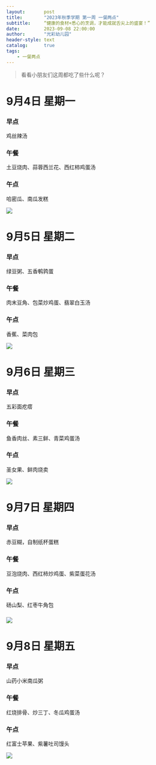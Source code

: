 ```yaml
---
layout:       post
title:        "2023年秋季学期 第一周 一餐两点"
subtitle:     “健康的食材+悉心的烹调，才能成就舌尖上的盛宴！”
date:         2023-09-08 22:00:00
author:       "光彩幼儿园"
header-style: text
catalog:      true
tags:
    - 一餐两点
---
```


>   看看小朋友们这周都吃了些什么呢？

# 9月4日 星期一

### 早点

鸡丝辣汤

### 午餐

土豆烧肉、蒜蓉西兰花、西红柿鸡蛋汤

### 午点

哈密瓜、南瓜发糕

![](./img/in-post/meals/e959f3759d8b04ac6ca531673e575543.jpeg)

# 9月5日 星期二

### 早点

绿豆粥、五香鹌鹑蛋

### 午餐

肉末豆角、包菜炒鸡蛋、翡翠白玉汤

### 午点

香蕉、菜肉包

![](./img/in-post/meals/535151f606db4760edb710e6467c7e25.jpeg)

# 9月6日 星期三

### 早点

五彩面疙瘩

### 午餐

鱼香肉丝、素三鲜、青菜鸡蛋汤

### 午点

圣女果、鲜肉烧卖

![](./img/in-post/meals/3ed17bdca87bda2e9672f5b002066526.jpeg)

# 9月7日 星期四

### 早点

赤豆糊，自制纸杯蛋糕

### 午餐

豆泡烧肉、西红柿炒鸡蛋、紫菜蛋花汤

### 午点

砀山梨、红枣牛角包

### ![](./img/in-post/meals/cc6990c51bad52df559f76bce608b419.jpeg)

# 9月8日 星期五

### 早点

山药小米南瓜粥

### 午餐

红烧排骨、炒三丁、冬瓜鸡蛋汤

### 午点

红富士苹果、紫薯吐司馒头

![](./img/in-post/meals/c17bd11763a4a46f95c391621547f2b5.jpeg)
